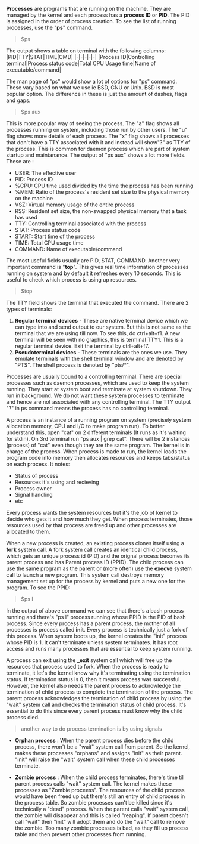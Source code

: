 **Processes** are programs that are running on the machine. They are managed by the kernel and each process has a **process ID** or **PID**. The PID is assigned in the order of process creation. To see the list of running processes, use the "**ps**" command. 
> $ps

The output shows a table on terminal with the following columns:
|PID|TTY|STAT|TIME|CMD|
|-|-|-|-|-|
|Process ID|Controlling terminal|Process status code|Total CPU Usage time|Name of executable/command|

The man page of "ps" would show a lot of options for "ps" command. These vary based on what we use ie BSD, GNU or Unix. BSD is most popular option. The difference in these is just the amount of dashes, flags and gaps. 
> $ps aux

This is more popular way of seeing the process. The "a" flag shows all processes running on system, including those run by other users. The "u" flag shows more details of each process. The "x" flag shows all processes that don't have a TTY associated with it and instead will show"?" as TTY of the process. This is common for daemon process which are part of system startup and maintanance. The output of "ps aux" shows a lot more fields. These are :
+ USER: The effective user
+ PID: Process ID
+ %CPU: CPU time used divided by the time the process has been running
+ %MEM: Ratio of the process's resident set size to the physical memory on the machine
+ VSZ: Virtual memory usage of the entire process
+ RSS: Resident set size, the non-swapped physical memory that a task has used
+ TTY: Controlling terminal associated with the process
+ STAT: Process status code
+ START: Start time of the process
+ TIME: Total CPU usage time
+ COMMAND: Name of executable/command

The most useful fields usually are PID, STAT, COMMAND. 
Another very important command is "**top**". This gives real time information of processes running on system and by default it refreshes every 10 seconds. This is useful to check which process is using up resources.
> $top

The TTY field shows the terminal that executed the command. There are 2 types of terminals:
1. **Regular terminal devices** - These are native terminal device which we can type into and send output to our system. But this is not same as the terminal that we are using till now. To see this, do ctrl+alt+f1. A new terminal will be seen with no graphics, this is terminal TTY1. This is a regular terminal device. Exit the terminal by ctrl+alt+f7.
2. **Pseudoterminal devices** - These terminals are the ones we use. They emulate terminals with the shell terminal window and are denoted by "PTS". The shell process is denoted by "pts/*".

Processes are usually bound to a controlling terminal. There are special processes such as daemon processes, which are used to keep the system running. They start at system boot and terminate at system shutdown. They run in background. We do not want these system processes to terminate and hence are not associated with any controlling terminal. The TTY output "?" in ps command means the process has no controlling terminal.

A process is an instance of a running program on system \(precisely system allocation memory, CPU and I/O to make program run\). To better understand this, open "cat" on 2 different terminals \(It runs as it's waiting for stdin\). On 3rd terminal run "ps aux | grep cat". There will be 2 instances \(process\) of "cat" even though they are the same program. The kernel is in charge of the process. When process is made to run, the kernel loads the program code into memory then allocates resources and keeps tabs/status on each process. It notes:
+ Status of process
+ Resources it's using and recieving
+ Process owner
+ Signal handling
+ etc

Every process wants the system resources but it's the job of kernel to decide who gets it and how much they get. When process terminates, those resources used by that process are freed up and other processes are allocated to them.

When a new process is created, an existing process clones itself using a **fork** system call. A fork system call creates an identical child process, which gets an unique process id \(PID\) and the orignal process becomes its parent process and has Parent process ID \(PPID\). The child process can use the same program as the parent or \(more often\) use the **execve** system call to launch a new program. This system call destroys memory management set up for the process by kernel and puts a new one for the program. To see the PPID:
> $ps l

In the output of above command we can see that there's a bash process running and there's "ps l" process running whose PPID is the PID of bash process.
Since every process has a parent process, the mother of all processes is process called **init**. Every process is technically just a fork of this process. When system boots up, the kernel creates the "init" process whose PID is 1. It can't terminate unless system terminates. It has root access and runs many processes that are essential to keep system running.

A process can exit using the **_exit** system call which will free up the resources that process used to fork. When the process is ready to terminate, it let's the kernel know why it's terminating using the termination status. If termination status is 0, then it means process was successful. However, the kernel also needs the parent process to acknowledge the termination of child process to complete the termination of the process. The parent process acknowledges the termination of child process by using the "wait" system call and checks the termination status of child process. It's essential to do this since every parent process must know why the child process died.
> another way to do process termination is by using signals

- **Orphan process** : 
When the parent process dies before the child process, there won't be a "wait" system call from parent. So the kernel, makes these processes "orphans" and assigns "init" as their parent. "init" will raise the "wait" system call when these child processes terminate.

- **Zombie process** :
When the child process terminates, there's time till parent process calls "wait" system call.  The kernel makes these processes as "Zombie proceess". The resources of the child process would have been freed up but there's still an entry of child process in the process table. So zombie processes can't be killed since it's technically a "dead" process. When the parent calls "wait" system call, the zombie will disappear and this is called "reaping". If parent doesn't call "wait" then "init" will adopt them and do the "wait" call to remove the zombie. Too many zombie processes is bad, as they fill up process table and then prevent other processes from running.

